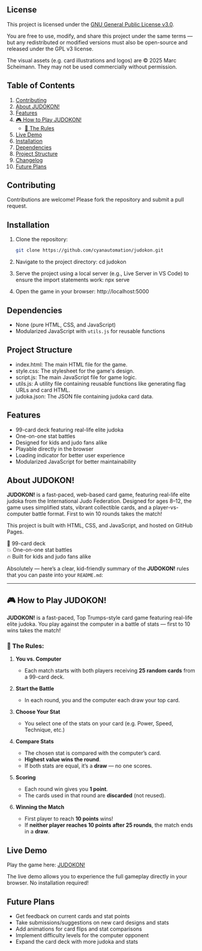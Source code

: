 ## License

This project is licensed under the [GNU General Public License v3.0](LICENSE).

You are free to use, modify, and share this project under the same terms — but any redistributed or modified versions must also be open-source and released under the GPL v3 license.

The visual assets (e.g. card illustrations and logos) are © 2025 Marc Scheimann. They may not be used commercially without permission.

## Table of Contents

1. [Contributing](#contributing)
2. [About JUDOKON!](#about-judokon)
3. [Features](#features)
4. [🎮 How to Play JUDOKON!](#-how-to-play-judokon)
   - [🥋 The Rules](#-the-rules)
5. [Live Demo](#live-demo)
6. [Installation](#installation)
7. [Dependencies](#dependencies)
8. [Project Structure](#project-structure)
9. [Changelog](#changelog)
10. [Future Plans](#future-plans)

## Contributing

Contributions are welcome! Please fork the repository and submit a pull request.

## Installation

1. Clone the repository:
   ```bash
   git clone https://github.com/cyanautomation/judokon.git

2. Navigate to the project directory:
cd judokon

3. Serve the project using a local server (e.g., Live Server in VS Code) to ensure the import statements work:
npx serve

4. Open the game in your browser:
http://localhost:5000


## Dependencies

- None (pure HTML, CSS, and JavaScript)
- Modularized JavaScript with `utils.js` for reusable functions

## Project Structure
- index.html: The main HTML file for the game.
- style.css: The stylesheet for the game's design.
- script.js: The main JavaScript file for game logic.
- utils.js: A utility file containing reusable functions like generating flag URLs and card HTML.
- judoka.json: The JSON file containing judoka card data.

## Features

- 99-card deck featuring real-life elite judoka
- One-on-one stat battles
- Designed for kids and judo fans alike
- Playable directly in the browser
- Loading indicator for better user experience
- Modularized JavaScript for better maintainability

## About JUDOKON!

**JUDOKON!** is a fast-paced, web-based card game, featuring real-life elite judoka from the International Judo Federation. Designed for ages 8–12, the game uses simplified stats, vibrant collectible cards, and a player-vs-computer battle format. First to win 10 rounds takes the match!

This project is built with HTML, CSS, and JavaScript, and hosted on GitHub Pages.

🥋 99-card deck  
💥 One-on-one stat battles  
🔥 Built for kids and judo fans alike

Absolutely — here’s a clear, kid-friendly summary of the **JUDOKON!** rules that you can paste into your `README.md`:

---

## 🎮 How to Play JUDOKON!

**JUDOKON!** is a fast-paced, Top Trumps-style card game featuring real-life elite judoka. You play against the computer in a battle of stats — first to 10 wins takes the match!

### 🥋 The Rules:

1. **You vs. Computer**
   - Each match starts with both players receiving **25 random cards** from a 99-card deck.

2. **Start the Battle**
   - In each round, you and the computer each draw your top card.

3. **Choose Your Stat**
   - You select one of the stats on your card (e.g. Power, Speed, Technique, etc.)

4. **Compare Stats**
   - The chosen stat is compared with the computer’s card.
   - **Highest value wins the round**.
   - If both stats are equal, it’s a **draw** — no one scores.

5. **Scoring**
   - Each round win gives you **1 point**.
   - The cards used in that round are **discarded** (not reused).

6. **Winning the Match**
   - First player to reach **10 points** wins!
   - If **neither player reaches 10 points after 25 rounds**, the match ends in a **draw**.

## Live Demo

Play the game here: [JUDOKON!](https://cyanautomation.github.io/judokon/)

The live demo allows you to experience the full gameplay directly in your browser. No installation required!

## Future Plans
- Get feedback on current cards and stat points
- Take submissions/suggestions on new card designs and stats
- Add animations for card flips and stat comparisons
- Implement difficulty levels for the computer opponent
- Expand the card deck with more judoka and stats